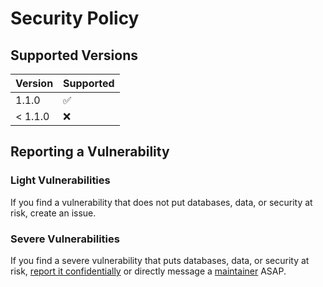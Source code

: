 # Security Policy

## Supported Versions

| Version | Supported          |
| ------- | ------------------ |
| 1.1.0   | :white_check_mark: |
| < 1.1.0   | :x:              |

## Reporting a Vulnerability

### Light Vulnerabilities

If you find a vulnerability that does not put databases, data, or security at risk, create an issue.

### Severe Vulnerabilities

If you find a severe vulnerability that puts databases, data, or security at risk, [report it confidentially](https://github.com/bboonstra/Effortless/security/advisories/new) or directly message a [maintainer](https://github.com/bboonstra) ASAP.
